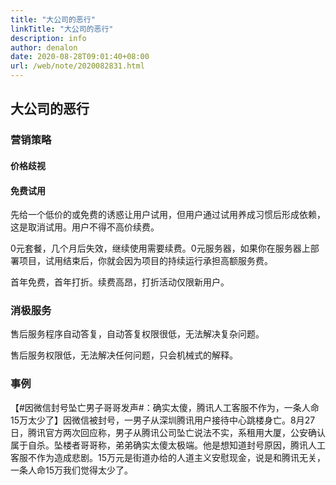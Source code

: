 ```yaml
---
title: "大公司的恶行"
linkTitle: "大公司的恶行"
description: info
author: denalon
date: 2020-08-28T09:01:40+08:00
url: /web/note/2020082831.html
---
```


## 大公司的恶行


### 营销策略

#### 价格歧视

#### 免费试用

先给一个低价的或免费的诱惑让用户试用，但用户通过试用养成习惯后形成依赖，这是取消试用。用户不得不高价续费。

0元套餐，几个月后失效，继续使用需要续费。0元服务器，如果你在服务器上部署项目，试用结束后，你就会因为项目的持续运行承担高额服务费。

首年免费，首年打折。续费高昂，打折活动仅限新用户。




### 消极服务


售后服务程序自动答复，自动答复权限很低，无法解决复杂问题。

售后服务权限低，无法解决任何问题，只会机械式的解释。


### 事例

【#因微信封号坠亡男子哥哥发声#：确实太傻，腾讯人工客服不作为，一条人命15万太少了】因微信被封号，一男子从深圳腾讯用户接待中心跳楼身亡。8月27日，腾讯官方两次回应称，男子从腾讯公司坠亡说法不实，系租用大厦，公安确认属于自杀。坠楼者哥哥称，弟弟确实太傻太极端。他是想知道封号原因，腾讯人工客服不作为造成悲剧。15万元是街道办给的人道主义安慰现金，说是和腾讯无关，一条人命15万我们觉得太少了。